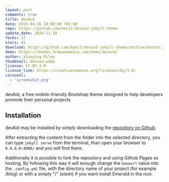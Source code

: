 ```yaml
---
layout: post
comments: true
title: devAid
date: 2015-04-16 18:00:00 +01:00
repo: https://github.com/kevit/devaid-jekyll-theme
update_date: 2024-11-10
forks: 27
stars: 41
download: https://github.com/kevit/devaid-jekyll-theme/archive/master.zip
demo: https://themes.3rdwavemedia.com/demo/devaid/
author: Xiaoying Riley
thumbnail: devaid.webp
license: CC-BY-3.0
license_link: https://creativecommons.org/licenses/by/3.0/
carousel:
  - 'screenshot.png'
---
```


devAid, a free mobile-friendly Bootstrap theme designed to help developers promote their personal projects

## Installation

devAid may be installed by simply downloading the [repository on Github](https://github.com/kevit/devaid-jekyll-theme/archive/master.zip).

After extracting the content from the folder into the selected directory, you can type `jekyll serve` from the terminal, than open your browser to `0.0.0.0:4000/` and you will find there.

Additionally it is possible to fork the repository and using Github Pages as hosting. By following this way it will enough change the `baseurl` value into the `_config.yml` file, with the directory name of your project (for example /blog) or with a simply "/" (slash) if you want install Emerald in the root.
